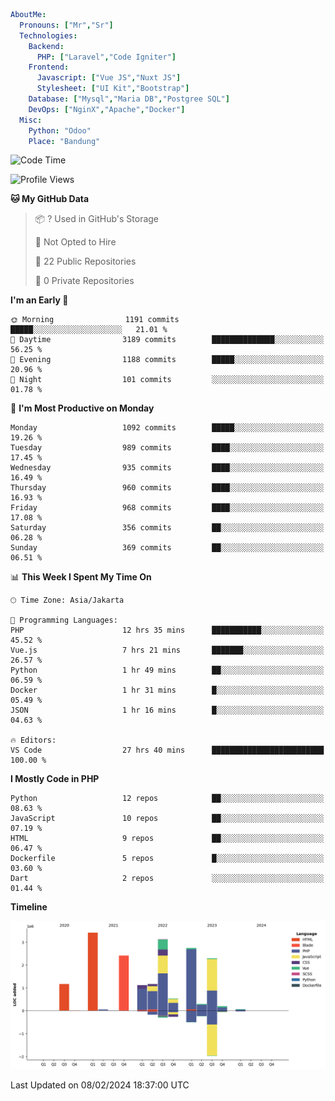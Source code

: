 ```yaml
AboutMe:
  Pronouns: ["Mr","Sr"]
  Technologies:
    Backend:
      PHP: ["Laravel","Code Igniter"]
    Frontend:
      Javascript: ["Vue JS","Nuxt JS"]
      Stylesheet: ["UI Kit","Bootstrap"]
    Database: ["Mysql","Maria DB","Postgree SQL"]
    DevOps: ["NginX","Apache","Docker"]
  Misc:
    Python: "Odoo"
    Place: "Bandung"
```

<!--START_SECTION:waka-->
![Code Time](http://img.shields.io/badge/Code%20Time-1%2C201%20hrs%2016%20mins-blue)

![Profile Views](http://img.shields.io/badge/Profile%20Views-0-blue)

**🐱 My GitHub Data** 

> 📦 ? Used in GitHub's Storage 
 > 
> 🚫 Not Opted to Hire
 > 
> 📜 22 Public Repositories 
 > 
> 🔑 0 Private Repositories 
 > 
**I'm an Early 🐤** 

```text
🌞 Morning                1191 commits        █████░░░░░░░░░░░░░░░░░░░░   21.01 % 
🌆 Daytime                3189 commits        ██████████████░░░░░░░░░░░   56.25 % 
🌃 Evening                1188 commits        █████░░░░░░░░░░░░░░░░░░░░   20.96 % 
🌙 Night                  101 commits         ░░░░░░░░░░░░░░░░░░░░░░░░░   01.78 % 
```
📅 **I'm Most Productive on Monday** 

```text
Monday                   1092 commits        █████░░░░░░░░░░░░░░░░░░░░   19.26 % 
Tuesday                  989 commits         ████░░░░░░░░░░░░░░░░░░░░░   17.45 % 
Wednesday                935 commits         ████░░░░░░░░░░░░░░░░░░░░░   16.49 % 
Thursday                 960 commits         ████░░░░░░░░░░░░░░░░░░░░░   16.93 % 
Friday                   968 commits         ████░░░░░░░░░░░░░░░░░░░░░   17.08 % 
Saturday                 356 commits         ██░░░░░░░░░░░░░░░░░░░░░░░   06.28 % 
Sunday                   369 commits         ██░░░░░░░░░░░░░░░░░░░░░░░   06.51 % 
```


📊 **This Week I Spent My Time On** 

```text
🕑︎ Time Zone: Asia/Jakarta

💬 Programming Languages: 
PHP                      12 hrs 35 mins      ███████████░░░░░░░░░░░░░░   45.52 % 
Vue.js                   7 hrs 21 mins       ███████░░░░░░░░░░░░░░░░░░   26.57 % 
Python                   1 hr 49 mins        ██░░░░░░░░░░░░░░░░░░░░░░░   06.59 % 
Docker                   1 hr 31 mins        █░░░░░░░░░░░░░░░░░░░░░░░░   05.49 % 
JSON                     1 hr 16 mins        █░░░░░░░░░░░░░░░░░░░░░░░░   04.63 % 

🔥 Editors: 
VS Code                  27 hrs 40 mins      █████████████████████████   100.00 % 
```

**I Mostly Code in PHP** 

```text
Python                   12 repos            ██░░░░░░░░░░░░░░░░░░░░░░░   08.63 % 
JavaScript               10 repos            ██░░░░░░░░░░░░░░░░░░░░░░░   07.19 % 
HTML                     9 repos             ██░░░░░░░░░░░░░░░░░░░░░░░   06.47 % 
Dockerfile               5 repos             █░░░░░░░░░░░░░░░░░░░░░░░░   03.60 % 
Dart                     2 repos             ░░░░░░░░░░░░░░░░░░░░░░░░░   01.44 % 
```



**Timeline**

![Lines of Code chart](https://raw.githubusercontent.com/vheins/vheins/main/assets/bar_graph.png)


 Last Updated on 08/02/2024 18:37:00 UTC
<!--END_SECTION:waka-->
